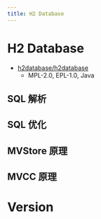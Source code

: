 ```yaml
---
title: H2 Database
---
```


# H2 Database

- [h2database/h2database](https://github.com/h2database/h2database)
  - MPL-2.0, EPL-1.0, Java

## SQL 解析

## SQL 优化

## MVStore 原理

## MVCC 原理

# Version
